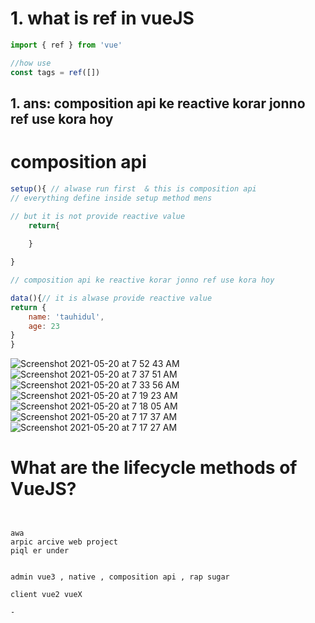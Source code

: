 # 1. what is ref in vueJS
```js
import { ref } from 'vue'

//how use
const tags = ref([])
```
## 1. ans: composition api ke reactive korar jonno ref use kora hoy 

# composition api 
```js
setup(){ // alwase run first  & this is composition api 
// everything define inside setup method mens 

// but it is not provide reactive value 
    return{
        
    }

}

// composition api ke reactive korar jonno ref use kora hoy 

data(){// it is alwase provide reactive value 
return {
    name: 'tauhidul',
    age: 23
}
}
```


![Screenshot 2021-05-20 at 7 52 43 AM](https://user-images.githubusercontent.com/10520882/118927032-0911e280-b963-11eb-882c-5890a17776d0.png)
![Screenshot 2021-05-20 at 7 37 51 AM](https://user-images.githubusercontent.com/10520882/118927049-0e6f2d00-b963-11eb-9e03-362fe192a01e.png)
![Screenshot 2021-05-20 at 7 33 56 AM](https://user-images.githubusercontent.com/10520882/118927058-10d18700-b963-11eb-83d7-ed59c6a2367f.png)
![Screenshot 2021-05-20 at 7 19 23 AM](https://user-images.githubusercontent.com/10520882/118927065-1202b400-b963-11eb-8d2e-b70c587707b0.png)
![Screenshot 2021-05-20 at 7 18 05 AM](https://user-images.githubusercontent.com/10520882/118927069-1333e100-b963-11eb-9ca2-483af787cd5d.png)
![Screenshot 2021-05-20 at 7 17 37 AM](https://user-images.githubusercontent.com/10520882/118927081-16c76800-b963-11eb-9362-1e3c25c76eaa.png)
![Screenshot 2021-05-20 at 7 17 27 AM](https://user-images.githubusercontent.com/10520882/118927088-17f89500-b963-11eb-94a3-a8053a50c69b.png)

# What are the lifecycle methods of VueJS?



```


awa
arpic arcive web project
piql er under


admin vue3 , native , composition api , rap sugar

client vue2 vueX

- 




```





